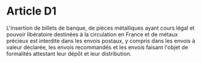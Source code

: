 # Article D1

L'insertion de billets de banque, de pièces métalliques ayant cours légal et pouvoir libératoire destinées à la circulation en France et de métaux précieux est interdite dans les envois postaux, y compris dans les envois à valeur déclarée, les envois recommandés et les envois faisant l'objet de formalités attestant leur dépôt et leur distribution.